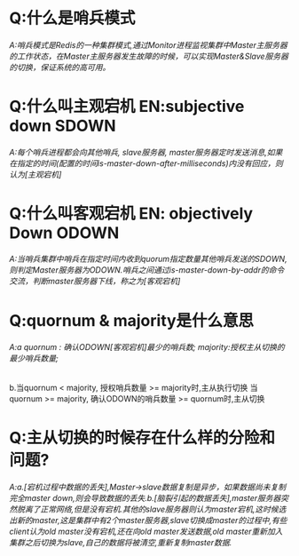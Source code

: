   #  Q:什么是哨兵模式
  ######  A:哨兵模式是Redis的一种集群模式,通过Monitor进程监视集群中Master主服务器的工作状态，在Master主服务器发生故障的时候，可以实现Master&Slave服务器的切换，保证系统的高可用。
  #  Q:什么叫主观宕机 EN:subjective down SDOWN
  ######  A:每个哨兵进程都会向其他哨兵, slave服务器, master服务器定时发送消息,如果在指定的时间(配置的时间is-master-down-after-milliseconds)内没有回应，则认为[主观宕机]
  #  Q:什么叫客观宕机 EN: objectively Down ODOWN
  ######  A:当哨兵集群中哨兵在指定时间内收到quorum指定数量其他哨兵发送的SDOWN,则判定Master服务器为ODOWN.哨兵之间通过is-master-down-by-addr的命令交流，判断master服务器下线，称之为[客观宕机]
  #  Q:quornum & majority是什么意思
  ######  A:a quornum : 确认ODOWN[客观宕机]最少的哨兵数; majority:授权主从切换的最少哨兵数量;
  b.当quornum < majority,  授权哨兵数量 >= majority时,主从执行切换
    当quornum >= majority, 确认ODOWN的哨兵数量 >= quornum时,主从切换
  #  Q:主从切换的时候存在什么样的分险和问题?
  ######  A:a.[宕机过程中数据的丢失],Master->slave数据复制是异步，如果数据尚未复制完全master down,则会导致数据的丢失.b.[脑裂引起的数据丢失],master服务器突然脱离了正常网络,但是没有宕机.其他的slave服务器则认为master宕机,这时候选出新的master,这是集群中有2个master服务器,slave切换成master的过程中,有些client认为old master没有宕机,还在向old master发送数据,old master重新加入集群之后切换为slave,自己的数据将被清空,重新复制master数据.
